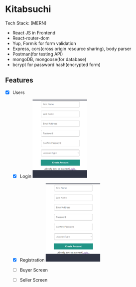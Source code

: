 # Kitabsuchi 
Tech Stack:
(MERN)
- React JS in Frontend
- React-router-dom
- Yup, Formik for form validation
- Express, cors(cross origin resource sharing), body parser
- Postman(for testing API)
- mongoDB, mongoose(for database)
- bcrypt for password hash(encrypted form)

## Features

- [x] Users
    - [x] Login
      <img src="snipp/Signup.png" height="250px">

    - [x] Registration
      <img src="snipp/Signup.png" height="250px">

    - [ ] Buyer Screen
    - [ ] Seller Screen  



